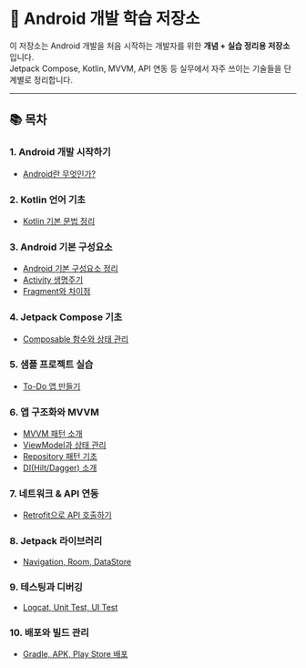 # 📱 Android 개발 학습 저장소

이 저장소는 Android 개발을 처음 시작하는 개발자를 위한 **개념 + 실습 정리용 저장소**입니다.  
Jetpack Compose, Kotlin, MVVM, API 연동 등 실무에서 자주 쓰이는 기술들을 단계별로 정리합니다.

---

## 📚 목차

### 1. Android 개발 시작하기
- [Android란 무엇인가?](01_android_intro/what_is_android.md)

### 2. Kotlin 언어 기초
- [Kotlin 기본 문법 정리](02_kotlin_basics/kotlin_basics.md)

### 3. Android 기본 구성요소
- [Android 기본 구성요소 정리](03_android_components/android_components_overview.md)
- [Activity 생명주기](03_android_components/activity_lifecycle.md)
- [Fragment와 차이점](03_android_components/fragment_vs_activity.md)

### 4. Jetpack Compose 기초
- [Composable 함수와 상태 관리](04_jetpack_compose/composable_basics.md)

### 5. 샘플 프로젝트 실습
- [To-Do 앱 만들기](05_sample_projects/todo_app/README.md)

### 6. 앱 구조화와 MVVM
- [MVVM 패턴 소개](06_mvvm_architecture/mvvm_overview.md)
- [ViewModel과 상태 관리](06_mvvm_architecture/viewmodel_state.md)
- [Repository 패턴 기초](06_mvvm_architecture/repository_pattern.md)
- [DI(Hilt/Dagger) 소개](06_mvvm_architecture/di_hilt_intro.md)

### 7. 네트워크 & API 연동
- [Retrofit으로 API 호출하기](07_networking/retrofit_intro.md)

### 8. Jetpack 라이브러리
- [Navigation, Room, DataStore](08_jetpack_libraries/overview.md)

### 9. 테스팅과 디버깅
- [Logcat, Unit Test, UI Test](09_testing_debugging/testing_basics.md)

### 10. 배포와 빌드 관리
- [Gradle, APK, Play Store 배포](10_build_release/build_basics.md)

